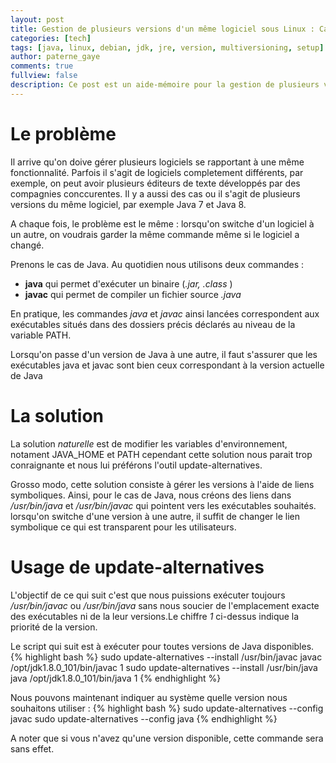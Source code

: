 ```yaml
---
layout: post
title: Gestion de plusieurs versions d'un même logiciel sous Linux : Cas de Java
categories: [tech]
tags: [java, linux, debian, jdk, jre, version, multiversioning, setup]
author: paterne_gaye
comments: true
fullview: false
description: Ce post est un aide-mémoire pour la gestion de plusieurs versions d'un même logiciel sous Linux, en particulier Java
---
```


# Le problème
Il arrive qu'on doive gérer plusieurs logiciels se rapportant à une même fonctionnalité. Parfois il s'agit de logiciels completement différents, par exemple, on peut avoir plusieurs éditeurs de texte développés par des compagnies conccurentes. Il y a aussi des cas ou il s'agit de plusieurs versions du même logiciel, par exemple Java 7 et Java 8.

A chaque fois, le problème est le même : lorsqu'on switche d'un logiciel à un autre, on voudrais garder la même commande même si le logiciel a changé.

Prenons le cas de Java. Au quotidien nous utilisons deux commandes :

* **java** qui permet d'exécuter un binaire (*.jar, .class* )
* **javac** qui permet de compiler un fichier source *.java*

En pratique, les commandes *java* et *javac* ainsi lancées correspondent aux exécutables situés dans des dossiers précis déclarés au niveau de la variable PATH.

Lorsqu'on passe d'un version de Java à une autre, il faut s'assurer que les exécutables java et javac sont bien ceux correspondant à la version actuelle de Java


# La solution
La solution *naturelle* est de modifier les variables d'environnement, notament JAVA_HOME et PATH cependant cette solution nous parait trop conraignante et nous lui préférons l'outil update-alternatives.

Grosso modo, cette solution consiste à gérer les versions à l'aide de liens symboliques. Ainsi, pour le cas de Java, nous créons des liens dans */usr/bin/java* et */usr/bin/javac* qui pointent vers les exécutables souhaités. lorsqu'on switche d'une version à une autre, il suffit de changer le lien symbolique ce qui est transparent pour les utilisateurs.

# Usage de update-alternatives
L'objectif de ce qui suit c'est que nous puissions exécuter toujours */usr/bin/javac* ou */usr/bin/java* sans nous soucier de l'emplacement exacte des exécutables ni de la leur versions.Le chiffre *1* ci-dessus indique la priorité de la version.

Le script qui suit est à exécuter pour toutes versions de Java disponibles.
{% highlight bash %}
sudo update-alternatives --install /usr/bin/javac javac /opt/jdk1.8.0_101/bin/javac 1
sudo update-alternatives --install /usr/bin/java java /opt/jdk1.8.0_101/bin/java 1
{% endhighlight %}

Nous pouvons maintenant indiquer au système quelle version nous souhaitons utiliser :
{% highlight bash %}
sudo update-alternatives --config javac
sudo update-alternatives --config java
{% endhighlight %}

A noter que si vous n'avez qu'une version disponible, cette commande sera sans effet.